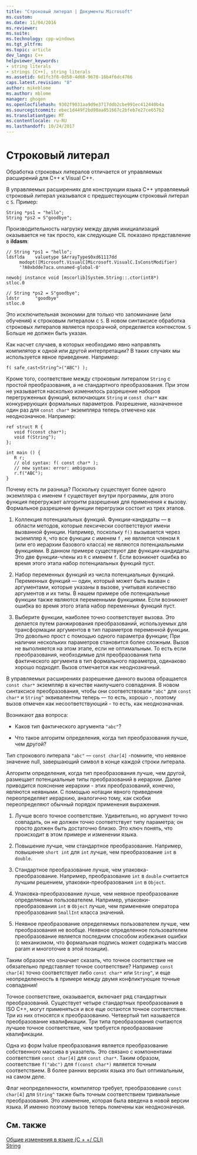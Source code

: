 ```yaml
---
title: "Строковый литерал | Документы Microsoft"
ms.custom: 
ms.date: 11/04/2016
ms.reviewer: 
ms.suite: 
ms.technology: cpp-windows
ms.tgt_pltfrm: 
ms.topic: article
dev_langs: C++
helpviewer_keywords:
- string literals
- strings [C++], string literals
ms.assetid: 6d1fc3f8-0d58-4d68-9678-16b4f6dc4766
caps.latest.revision: "8"
author: mikeblome
ms.author: mblome
manager: ghogen
ms.openlocfilehash: 9302f9031aa9d9e3717ddb2cbe991ec412440b4a
ms.sourcegitcommit: ebec1d449f2bd98aa851667c2bfeb7e27ce657b2
ms.translationtype: MT
ms.contentlocale: ru-RU
ms.lasthandoff: 10/24/2017
---
```

# <a name="string-literal"></a>Строковый литерал
Обработка строковых литералов отличается от управляемых расширений для C++ к Visual C++.  
  
 В управляемых расширениях для конструкции языка C++ управляемый строковый литерал указывался с предшествующим строковый литерал с `S`. Пример:  
  
```  
String *ps1 = "hello";  
String *ps2 = S"goodbye";  
```  
  
 Производительность нагрузку между двумя инициализаций оказывается не так просто, как следующие CIL показано представление в **ildasm**:  
  
```  
// String *ps1 = "hello";  
ldsflda    valuetype $ArrayType$0xd61117dd  
     modopt([Microsoft.VisualC]Microsoft.VisualC.IsConstModifier)   
     '?A0xbdde7aca.unnamed-global-0'  
  
newobj instance void [mscorlib]System.String::.ctor(int8*)  
stloc.0  
  
// String *ps2 = S"goodbye";  
ldstr      "goodbye"  
stloc.0  
```  
  
 Это исключительная экономии для только что запоминание (или обучения) к строковым литералом с `S`. В новом синтаксисе обработка строковых литералов является прозрачной, определяется контекстом. `S` Больше не должен быть указан.  
  
 Как насчет случаев, в которых необходимо явно направлять компилятор к одной или другой интерпретации? В таких случаях мы используется явное приведение. Например:  
  
```  
f( safe_cast<String^>("ABC") );  
```  
  
 Кроме того, соответствие между строковым литералом `String` с простой преобразования, а не стандартного преобразования. При этом не указывается насколько изменилось разрешение наборов перегруженных функций, включающих `String` и `const char*` как конкурирующих формальных параметров. Разрешение, назначенное один раз для `const char*` экземпляра теперь отмечено как неоднозначное. Например:  
  
```  
ref struct R {  
   void f(const char*);  
   void f(String^);  
};  
  
int main () {  
   R r;  
   // old syntax: f( const char* );  
   // new syntax: error: ambiguous  
   r.f("ABC");   
}  
```  
  
 Почему есть ли разница? Поскольку существует более одного экземпляра с именем `f` существует внутри программы, для этого функция перегружает алгоритм разрешения для применения к вызову. Формальное разрешение функции перегрузки состоит из трех этапов.  
  
1.  Коллекция потенциальных функций. Функции-кандидаты — в области методов, которые лексически соответствуют имени вызванной функции. Например, поскольку `f()` вызывается через экземпляр `R`, что все функции с именем `f` , не является членом `R` (или его иерархии базового класса) не являются потенциальными функциями. В данном примере существуют две функции-кандидаты. Это две функции-члены из `R` с именем `f`. Если возникнет ошибка во время этого этапа набор потенциальных функций пуст.  
  
2.  Набор переменных функций из числа потенциальных функций. Переменных функций — один, который может быть вызван с аргументами, которые указаны в вызове, учитывая количество аргументов и их типы. В нашем примере обе потенциальные функции также являются переменными функциями. Если возникнет ошибка во время этого этапа набор переменных функций пуст.  
  
3.  Выберите функции, наиболее точно соответствует вызова. Это делается путем ранжирования преобразований, используемых для трансформации аргументов в тип параметров переменной функции. Это довольно прост с помощью одного параметра функции; При наличии нескольких параметров становится более сложным. Вызов не выполняется на этом этапе, если не оптимальным. То есть если преобразования, необходимые для преобразования типа фактического аргумента в тип формального параметра, одинаково хорошо подходят. Вызов отмечается как неоднозначный.  
  
 В управляемых расширениях разрешение данного вызова обращается `const char*` экземпляр в качестве наилучшего совпадения. В новом синтаксисе преобразования, чтобы они соответствовали `"abc"` для `const char*` и `String^` эквивалентны теперь — то есть, хорошо -, поэтому вызов отмечен как несоответствующий - то есть, как неоднозначная.  
  
 Возникают два вопроса:  
  
-   Каков тип фактического аргумента `"abc"`?  
  
-   Что такое алгоритм определения, когда тип преобразования лучше, чем другой?  
  
 Тип строкового литерала `"abc"` — `const char[4]` -помните, что неявное значение null, завершающий символ в конце каждой строки литерала.  
  
 Алгоритм определения, когда тип преобразования лучше, чем другой, размещает потенциальные типы преобразований в иерархии. Далее приводится пояснение иерархии - этих преобразований, конечно, являются неявными. С помощью нотации явного приведения переопределяет иерархию, аналогично тому, как скобки переопределяют обычный порядок применения выражения.  
  
1.  Лучше всего точное соответствие. Удивительно, но аргумент точно совпадать, он не должен точно соответствует типу параметра; он просто должен быть достаточно близко. Это ключ понять, что происходит в этом примере и изменении языка.  
  
2.  Повышение лучше, чем стандартное преобразование. Например, повышение `short int` для `int` лучше, чем преобразование `int` в `double`.  
  
3.  Стандартное преобразование лучше, чем упаковка-преобразование. Например, преобразование `int` в `double` считается лучшим решением, упаковки-преобразования `int` в `Object`.  
  
4.  Упаковка-преобразование лучше, чем неявное преобразование определяемых пользователем. Например, упаковки-преобразования `int` в `Object` лучше, чем применение оператора преобразования `SmallInt` класса значений.  
  
5.  Неявное преобразование определяемых пользователем лучше, чем преобразования не вообще. Неявное определенное пользователем преобразование является последним способом избежания ошибки (с механизмом, что формальная подпись может содержать массив param и многоточие в этой позиции).  
  
 Таким образом что означает сказать, что точное соответствие не обязательно представляет точное соответствие? Например `const char[4]` точно соответствует либо `const char*` или `String^`, и еще неопределенность в примере между двумя конфликтующие точные совпадения!  
  
 Точное соответствие, оказывается, включает ряд стандартных преобразований. Существует четыре стандартных преобразования в ISO C++, могут применяться и все еще остаются точное соответствие. Три из них относятся к преобразованию. Четвертый тип называется преобразование квалификации. Три типа преобразования считаются лучшее точное соответствие, чем требуется преобразование квалификации.  
  
 Одна из форм lvalue преобразования является преобразование собственного массива в указатель. Это связано с компонентами соответствия `const char[4]` для `const char*`. Таким образом, соответствие `f("abc")` для `f(const char*)` является точным соответствием. В более ранних версиях языка это был оптимальным, на самом деле.  
  
 Флаг неопределенности, компилятор требует, преобразование `const char[4]` для `String^` также быть точным соответствием тривиальные преобразования. Это изменение, которая была введена в новой версии языка. И именно поэтому вызов теперь помечены как неоднозначная.  
  
## <a name="see-also"></a>См. также  
 [Общие изменения в языке (C + +/ CLI)](../dotnet/general-language-changes-cpp-cli.md)   
 [String](../windows/string-cpp-component-extensions.md)